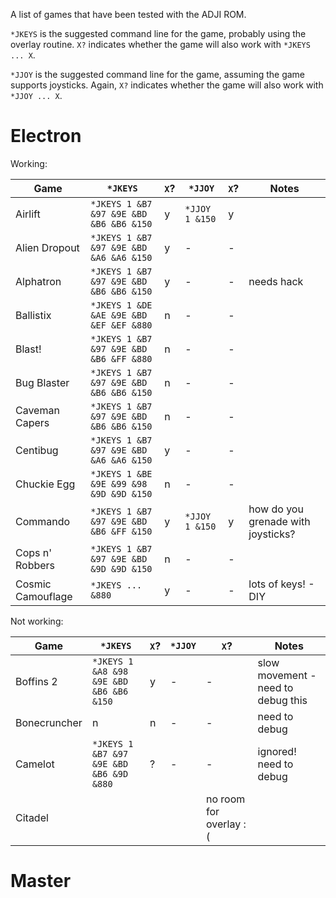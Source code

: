 A list of games that have been tested with the ADJI ROM.

`*JKEYS` is the suggested command line for the game, probably using
the overlay routine. `X?` indicates whether the game will also work
with `*JKEYS ... X`.

`*JJOY` is the suggested command line for the game, assuming the game
supports joysticks. Again, `X?` indicates whether the game will also
work with `*JJOY ... X`.

# Electron

Working:

| Game |`*JKEYS`|`X`?|`*JJOY`|`X`?|Notes|
| --- | --- | --- | --- | --- | --- |
|Airlift|`*JKEYS 1 &B7 &97 &9E &BD &B6 &B6 &150`|y|`*JJOY 1 &150`|y||
| Alien Dropout|`*JKEYS 1 &B7 &97 &9E &BD &A6 &A6 &150`|y|-|-||
|Alphatron|`*JKEYS 1 &B7 &97 &9E &BD &B6 &B6 &150`|y|-|-|needs hack|
|Ballistix|`*JKEYS 1 &DE &AE &9E &BD &EF &EF &880`|n|-|-||
|Blast!|`*JKEYS 1 &B7 &97 &9E &BD &B6 &FF &880`|n|-|-||
|Bug Blaster|`*JKEYS 1 &B7 &97 &9E &BD &B6 &B6 &150`|n|-|-||
|Caveman Capers|`*JKEYS 1 &B7 &97 &9E &BD &B6 &B6 &150`|n|-|-||
|Centibug|`*JKEYS 1 &B7 &97 &9E &BD &A6 &A6 &150`|y|-|-||
|Chuckie Egg|`*JKEYS 1 &BE &9E &99 &98 &9D &9D &150`|n|-|-||
|Commando|`*JKEYS 1 &B7 &97 &9E &BD &B6 &FF &150`|y|`*JJOY 1 &150`|y|how do you grenade with joysticks?|
|Cops n' Robbers|`*JKEYS 1 &B7 &97 &9E &BD &9D &9D &150`|n|-|-||
|Cosmic Camouflage|`*JKEYS ... &880`|y|-|-|lots of keys! - DIY|

Not working:

| Game |`*JKEYS`|`X`?|`*JJOY`|`X`?|Notes|
| --- | --- | --- | --- | --- | --- |
|Boffins 2|`*JKEYS 1 &A8 &98 &9E &BD &B6 &B6 &150`|y|-|-|slow movement - need to debug this|
|Bonecruncher|n|n|-|-|need to debug|
|Camelot|`*JKEYS 1 &B7 &97 &9E &BD &B6 &9D &880`|?|-|-|ignored! need to debug|
|Citadel||||no room for overlay :(|

# Master

